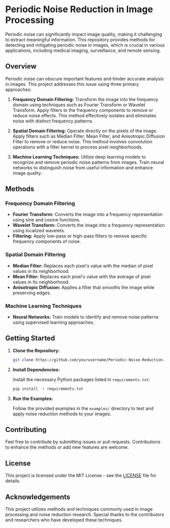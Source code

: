 # Periodic Noise Reduction in Image Processing

Periodic noise can significantly impact image quality, making it challenging to extract meaningful information. This repository provides methods for detecting and mitigating periodic noise in images, which is crucial in various applications, including medical imaging, surveillance, and remote sensing.

## Overview

Periodic noise can obscure important features and hinder accurate analysis in images. This project addresses this issue using three primary approaches:

1. **Frequency Domain Filtering:** Transform the image into the frequency domain using techniques such as Fourier Transform or Wavelet Transform. Apply filters to the frequency components to remove or reduce noise effects. This method effectively isolates and eliminates noise with distinct frequency patterns.

2. **Spatial Domain Filtering:** Operate directly on the pixels of the image. Apply filters such as Median Filter, Mean Filter, and Anisotropic Diffusion Filter to remove or reduce noise. This method involves convolution operations with a filter kernel to process pixel neighborhoods.

3. **Machine Learning Techniques:** Utilize deep learning models to recognize and remove periodic noise patterns from images. Train neural networks to distinguish noise from useful information and enhance image quality.

## Methods

### Frequency Domain Filtering

- **Fourier Transform:** Converts the image into a frequency representation using sine and cosine functions.
- **Wavelet Transform:** Converts the image into a frequency representation using localized wavelets.
- **Filtering:** Apply low-pass or high-pass filters to remove specific frequency components of noise.

### Spatial Domain Filtering

- **Median Filter:** Replaces each pixel's value with the median of pixel values in its neighborhood.
- **Mean Filter:** Replaces each pixel's value with the average of pixel values in its neighborhood.
- **Anisotropic Diffusion:** Applies a filter that smooths the image while preserving edges.

### Machine Learning Techniques

- **Neural Networks:** Train models to identify and remove noise patterns using supervised learning approaches.

## Getting Started

1. **Clone the Repository:**

   ```bash
   git clone https://github.com/yourusername/Periodic-Noise-Reduction.git
   ```

2. **Install Dependencies:**

   Install the necessary Python packages listed in `requirements.txt`:

   ```bash
   pip install -r requirements.txt
   ```

3. **Run the Examples:**

   Follow the provided examples in the `examples/` directory to test and apply noise reduction methods to your images.

## Contributing

Feel free to contribute by submitting issues or pull requests. Contributions to enhance the methods or add new features are welcome.

## License

This project is licensed under the MIT License - see the [LICENSE](LICENSE) file for details.

## Acknowledgements

This project utilizes methods and techniques commonly used in image processing and noise reduction research. Special thanks to the contributors and researchers who have developed these techniques.
